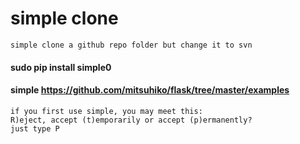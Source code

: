 # simple clone

	simple clone a github repo folder but change it to svn

#### sudo pip install simple0
#### simple https://github.com/mitsuhiko/flask/tree/master/examples

    if you first use simple, you may meet this:
    R)eject, accept (t)emporarily or accept (p)ermanently?
    just type P
